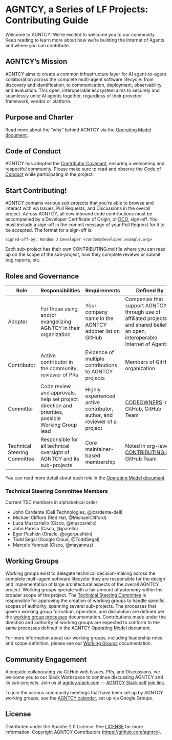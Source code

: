 # AGNTCY, a Series of LF Projects: Contributing Guide

Welcome to AGNTCY! We’re excited to welcome you to our community. Keep reading to learn more about how we’re building the Internet of Agents and where you can contribute.

## AGNTCY’s Mission

AGNTCY aims to create a common infrastructure layer for AI agent-to-agent collaboration across the complete multi-agent software lifecycle: from discovery and identification, to communication, deployment, observability, and evaluation. This open, interoperable ecosystem aims to securely and seamlessly unite AI agents together, regardless of their provided framework, vendor or platform.

## Purpose and Charter

Read more about the “why” behind AGNTCY via the [Operating Model document](OPERATING_MODEL.md).

## Code of Conduct

AGNTCY has adopted the [Contributor Covenant](https://www.contributor-covenant.org/), ensuring a welcoming and respectful community. Please make sure to read and observe the [Code of Conduct](CODE_OF_CONDUCT.md) while participating in the project.

## Start Contributing!

AGNTCY contains various sub-projects that you’re able to browse and interact with via Issues, Pull Requests, and Discussions in the overall project. Across AGNTCY, all new inbound code contributions must be accompanied by a Developer Certificate of Origin, or [DCO](http://developercertificate.org), sign-off. You must include a sign-off in the commit message of your Pull Request for it to be accepted. The format for a sign-off is:

```
Signed-off-by: Random J Developer <random@developer.example.org>
```

Each sub-project has their own CONTRIBUTING.md file where you can read up on the scope of the sub-project, how they complete reviews or submit bug reports, etc.

## Roles and Governance

| Role                         | Responsibilities                                                                                  | Requirements                                                             | Defined By                                                                                                                      |
| ----                         | ----------------                                                                                  | ------------                                                             | ----------                                                                                                                      |
| Adopter                      | For those using and/or evangelizing AGNTCY in their organization                                  | Your company name in the AGNTCY adopter list on GitHub                   | Companies that support AGNTCY through use of affiliated projects and shared belief in an open, interoperable Internet of Agents |
| Contributor                  | Active contributor in the community, reviewer of PRs                                              | Evidence of multiple contributions to AGNTCY projects                    | Members of GitHub organization                                                                                                  |
| Committer                    | Code review and approvals, help set project direction and priorities, possible Working Group lead | Highly experienced active contributor, author, and reviewer of a project | [CODEOWNERS](https://help.github.com/en/articles/about-code-owners) in GitHub, GitHub Team                                      |
| Technical Steering Committee | Responsible for all technical oversight of AGNTCY and its sub-projects                            | Core maintainer-based membership                                         | Noted in org-level [CONTRIBUTING.md](#technical-steering-committee-members), GitHub Team                                        |

You can read more detail about each role in the [Operating Model document](OPERATING_MODEL.md).

### Technical Steering Committee Members

Current TSC members in alphabetical order:

- John Cardente (Dell Technologies, @jcardente-dell)
- Michael Clifford (Red Hat, @MichaelClifford)
- Luca Muscariello (Cisco, @muscariello)
- John Parello (Cisco, @jparello)
- Egor Pushkin (Oracle, @egorpushkin)
- Todd Segal (Google Cloud, @ToddSegal)
- Marcelo Yannuzi (Cisco, @mayannuz)

## Working Groups

Working groups exist to delegate technical decision-making across the complete multi-agent software lifecycle: they are responsible for the design and implementation of large architectural aspects of the overall AGNTCY project. Working groups operate with a fair amount of autonomy within the broader scope of the project. The [Technical Steering Committee](#technical-steering-committee-members) is responsible for approving the creation of working groups to handle specific scopes of authority, spanning several sub-projects. The processes that govern working group formation, operation, and dissolution are defined per the [working group processes](WORKING-GROUP-PROCESSES.md) documentation. Contributions made under the direction and authority of working groups are expected to conform to the same processes defined in the AGNTCY [Operating Model](OPERATING_MODEL.md) document.

For more information about our working groups, including leadership roles and scope definition, please see our [Working Groups](working-groups/WORKING-GROUPS.md) documentation.

## Community Engagement

Alongside collaborating via GitHub with Issues, PRs, and Discussions, we welcome you to our Slack Workspace to continue discussing AGNTCY and its sub-projects. Join us at [agntcy.slack.com](https://agntcy.slack.com/archives/C0893S6D284) -- [AGNTCY Slack self join link](https://join.slack.com/t/agntcy/shared_invite/zt-34sxmw5e8-LqlUxxcxROq3HRb56QSkUg).

To join the various community meetings that have been set up by AGNTCY working groups, see the [AGNTCY calendar](https://calendar.google.com/calendar/embed?src=admin%40ops.agntcy.org&ctz=America%2FNew_York), set up via Google Groups.

## License

Distributed under the Apache 2.0 License. See [LICENSE](LICENSE.md) for more information.
Copyright AGNTCY Contributors (https://github.com/agntcy).



